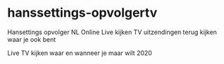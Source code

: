 # hanssettings-opvolgertv
Hansettings opvolger  NL Online Live kijken TV uitzendingen terug kijken waar je ook bent

Live TV kijken waar en wanneer je maar wilt 2020
